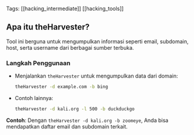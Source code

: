 Tags: [[hacking_intermediate]] [[hacking_tools]]

## Apa itu theHarvester?

Tool ini berguna untuk mengumpulkan informasi seperti email, subdomain, host, serta username dari berbagai sumber terbuka.

### Langkah Penggunaan

- Menjalankan `theHarvester` untuk mengumpulkan data dari domain:
    
    ```bash
    theHarvester -d example.com -b bing
    
    ```
    
- Contoh lainnya:
    
    ```bash
    theHarvester -d kali.org -l 500 -b duckduckgo
    
    ```
    

**Contoh**: Dengan `theHarvester -d kali.org -b zoomeye`, Anda bisa mendapatkan daftar email dan subdomain terkait.